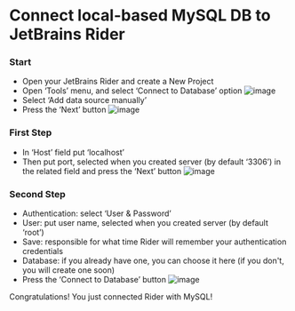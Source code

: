# Connect local-based MySQL DB to JetBrains Rider
### Start

- Open your JetBrains Rider and create a New Project
- Open ‘Tools’ menu, and select ‘Connect to Database’ option
  ![image](https://github.com/Tabatskyi/Connect-MySQL-to-Rider/assets/115981919/1166ec1d-365a-472a-aa3a-0a686468b1b0)
- Select ‘Add data source manually’
- Press the ‘Next’ button
  ![image](https://github.com/Tabatskyi/Connect-MySQL-to-Rider/assets/115981919/3f2ccc88-1ed2-4ac8-8cd3-830c434e454a)


### First Step
- In ‘Host’ field put ‘localhost’
- Then put port, selected when you created server (by default ‘3306’) in the related field and press the ‘Next’ button
  ![image](https://github.com/Tabatskyi/Connect-MySQL-to-Rider/assets/115981919/2e214a05-522a-4692-9a9e-6d9780f0781a)

### Second Step
- Authentication: select ‘User & Password’
- User: put user name, selected when you created server (by default ‘root’)
- Save: responsible for what time Rider will remember your authentication credentials
- Database: if you already have one, you can choose it here (if you don't, you will create one soon)
- Press the ‘Connect to Database’ button
  ![image](https://github.com/Tabatskyi/Connect-MySQL-to-Rider/assets/115981919/78612682-59dd-4cdc-bab7-a0433e56aea7)

Congratulations! You just connected Rider with MySQL!



